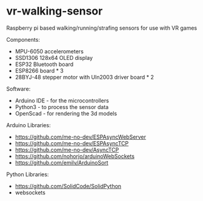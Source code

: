 # vr-walking-sensor
Raspberry pi based walking/running/strafing sensors for use with VR games

Components:
- MPU-6050 accelerometers
- SSD1306 128x64 OLED display
- ESP32 Bluetooth board
- ESP8266 board * 3
- 28BYJ-48 stepper motor with Uln2003 driver board * 2

Software:
- Arduino IDE - for the microcontrollers
- Python3 - to process the sensor data
- OpenScad - for rendering the 3d models

Arduino Libraries:
- https://github.com/me-no-dev/ESPAsyncWebServer
- https://github.com/me-no-dev/ESPAsyncTCP
- https://github.com/me-no-dev/AsyncTCP
- https://github.com/nohorjo/arduinoWebSockets
- https://github.com/emilv/ArduinoSort

Python Libraries:
- https://github.com/SolidCode/SolidPython
- websockets
